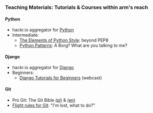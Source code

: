 ###  Teaching Materials: Tutorials & Courses within arm's reach

#### Python
* hackr.io aggregator for [Python](https://hackr.io/tutorials/learn-python)
* Intermediate:
  * [The Elements of Python Style](https://github.com/amontalenti/elements-of-python-style): beyond PEP8
  * [Python Patterns](https://github.com/faif/python-patterns): A Borg? What are you talking to me?

#### Django
* hackr.io aggregator for [Django](https://hackr.io/tutorials/learn-django)
* Beginners:
  * [Django Tutorials for Beginners](https://www.youtube.com/playlist?list=PL6gx4Cwl9DGBlmzzFcLgDhKTTfNLfX1IK) (webcast)
  
#### Git
* Pro Git: The Git Bible [(pl)](https://git-scm.com/book/pl/v2) & [(en)](https://git-scm.com/book/en/v2)
* [Flight rules for Git](https://github.com/k88hudson/git-flight-rules): "I'm lost, what to do?"
